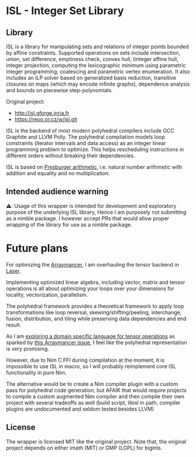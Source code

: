 # ISL - Integer Set Library

## Library

ISL is a library for manipulating sets and relations of integer points bounded by affine constraints.
Supported operations on sets include intersection, union, set difference, emptiness check, convex hull, (integer affine hull, integer projection, computing the lexicographic minimum using parametric integer programming, coalescing and parametric vertex enumeration. It also includes an ILP solver based on generalized basis reduction, transitive closures on maps (which may encode infinite graphs), dependence analysis and bounds on piecewise step-polynomials.

Original project:
  - http://isl.gforge.inria.fr
  - https://repo.or.cz/w/isl.git

ISL is the backend of most modern polyhedral compilers include GCC Graphite and LLVM Polly. The polyhedral compilation models loop constraints (iterator intervals and data access) as an integer linear programming problem to optimize. This helps rescheduling instructions
  in different orders without breaking their dependencies.

ISL is based on [Presburger arithmetic](https://en.wikipedia.org/wiki/Presburger_arithmetic), i.e.
natural number arithmetic with addition and equality and no multiplication.

## Intended audience warning

⚠: Usage of this wrapper is intended for development and exploratory purpose
    of the underlying ISL library,
    Hence I am purposely not submitting as a nimble package.
    I however accept PRs that would allow proper wrapping of the library for use
    as a nimble package.

# Future plans

For optimizing the [Arraymancer](https://github.com/mratsim/Arraymancer), I am overhauling
the tensor backend in [Laser](https://github.com/numforge/laser).

Implementing optimized linear algebra, including vector, matrix and tensor operations is all about
optimizing your loops over your dimensions for locality, vectorization, parallelism.

The polyhedral framework provides a theoretical framework to apply loop transformations
like loop reversal, skewing/shifting/peeling, interchange, fusion, distribution, and tiling
while preserving data dependencies and end result.

As I am [exploring a domain specific language for tensor operations](https://github.com/mratsim/compute-graph-optim)
as sparked by [this Arraymancer issue](https://github.com/mratsim/Arraymancer/issues/347), I feel like
the polyhedral representation is very promising.

However, due to Nim C FFI during compilation at the moment, it is impossible
to use ISL in macro, so I will probably reimplement core ISL functionality
in pure Nim.

The alternative would be to create a Nim compiler plugin with a custom pass for
polyhedral code generation, but AFAIK that would require projects to compile a custom augmented Nim compiler
and then compile their own project with several tradeoffs as well (build script, libisl in path, compiler plugins are undocumented and seldom tested besides LLVM)

## License

The wrapper is licensed MIT like the original project.
Note that, the original project depends on either imath (MIT) or GMP (LGPL) for bigints.